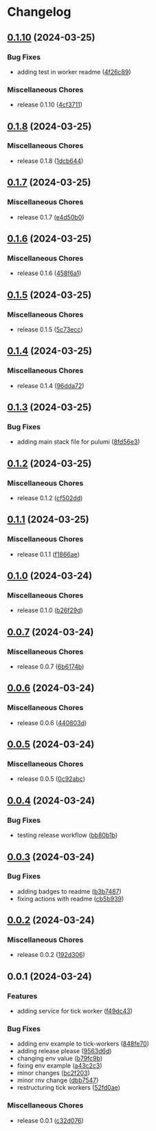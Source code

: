 # Changelog

## [0.1.10](https://github.com/brayn003/stonk.ninja/compare/v0.1.8...tick-workers/v0.1.10) (2024-03-25)


### Bug Fixes

* adding test in worker readme ([4f26c89](https://github.com/brayn003/stonk.ninja/commit/4f26c89b78b57422465d6d1058c3d7c117070512))


### Miscellaneous Chores

* release 0.1.10 ([4cf3711](https://github.com/brayn003/stonk.ninja/commit/4cf3711a45133cd3da675dfa7a41f9f5f0262e1d))

## [0.1.8](https://github.com/brayn003/stonk.ninja/compare/v0.1.7...stonk.ninja-tick-workers-v0.1.8) (2024-03-25)


### Miscellaneous Chores

* release 0.1.8 ([1dcb644](https://github.com/brayn003/stonk.ninja/commit/1dcb6440bfb3cfe00f1490522f84d5ce67a8df2c))

## [0.1.7](https://github.com/brayn003/stonk.ninja/compare/stonk.ninja-tick-workers-v0.1.6...stonk.ninja-tick-workers-v0.1.7) (2024-03-25)


### Miscellaneous Chores

* release 0.1.7 ([e4d50b0](https://github.com/brayn003/stonk.ninja/commit/e4d50b02c9f1fb4038cb13dee210cf1582279061))

## [0.1.6](https://github.com/brayn003/stonk.ninja/compare/stonk.ninja-tick-workers-v0.1.5...stonk.ninja-tick-workers-v0.1.6) (2024-03-25)


### Miscellaneous Chores

* release 0.1.6 ([458f6a1](https://github.com/brayn003/stonk.ninja/commit/458f6a13d4a99d513a8d9aae1c374e69cb0bb675))

## [0.1.5](https://github.com/brayn003/stonk.ninja/compare/stonk.ninja-tick-workers-v0.1.4...stonk.ninja-tick-workers-v0.1.5) (2024-03-25)


### Miscellaneous Chores

* release 0.1.5 ([5c73ecc](https://github.com/brayn003/stonk.ninja/commit/5c73eccdf7e51ac142b1f3143e9b427e7b9b2e39))

## [0.1.4](https://github.com/brayn003/stonk.ninja/compare/stonk.ninja-tick-workers-v0.1.3...stonk.ninja-tick-workers-v0.1.4) (2024-03-25)


### Miscellaneous Chores

* release 0.1.4 ([96dda72](https://github.com/brayn003/stonk.ninja/commit/96dda7296dce348b54f6ce2141d4065841e6ef92))

## [0.1.3](https://github.com/brayn003/stonk.ninja/compare/stonk.ninja-tick-workers-v0.1.2...stonk.ninja-tick-workers-v0.1.3) (2024-03-25)


### Bug Fixes

* adding main stack file for pulumi ([8fd56e3](https://github.com/brayn003/stonk.ninja/commit/8fd56e3ac7d240987c9cfd55f565d7591b358fd9))

## [0.1.2](https://github.com/brayn003/stonk.ninja/compare/stonk.ninja-tick-workers-v0.1.1...stonk.ninja-tick-workers-v0.1.2) (2024-03-25)


### Miscellaneous Chores

* release 0.1.2 ([cf502dd](https://github.com/brayn003/stonk.ninja/commit/cf502dd574b34f10b1542eb7559306a6e6ae8595))

## [0.1.1](https://github.com/brayn003/stonk.ninja/compare/stonk.ninja-tick-workers-v0.1.0...stonk.ninja-tick-workers-v0.1.1) (2024-03-25)


### Miscellaneous Chores

* release 0.1.1 ([f1866ae](https://github.com/brayn003/stonk.ninja/commit/f1866ae8b574761f8da393c4a5786ee1f2c141dd))

## [0.1.0](https://github.com/brayn003/stonk.ninja/compare/stonk.ninja-tick-workers-v0.0.7...stonk.ninja-tick-workers-v0.1.0) (2024-03-24)


### Miscellaneous Chores

* release 0.1.0 ([b26f29d](https://github.com/brayn003/stonk.ninja/commit/b26f29de37e101846ad0d1077a68a6d3e8b0aa2a))

## [0.0.7](https://github.com/brayn003/stonk.ninja/compare/stonk.ninja-tick-workers-v0.0.6...stonk.ninja-tick-workers-v0.0.7) (2024-03-24)


### Miscellaneous Chores

* release 0.0.7 ([6b6174b](https://github.com/brayn003/stonk.ninja/commit/6b6174b20b76fad05e77f6ad0e42ef9da73bc374))

## [0.0.6](https://github.com/brayn003/stonk.ninja/compare/stonk.ninja-tick-workers-v0.0.5...stonk.ninja-tick-workers-v0.0.6) (2024-03-24)


### Miscellaneous Chores

* release 0.0.6 ([440803d](https://github.com/brayn003/stonk.ninja/commit/440803dcf27c7a26ae0e7734a707d8279d45bc0c))

## [0.0.5](https://github.com/brayn003/stonk.ninja/compare/stonk.ninja-tick-workers-v0.0.4...stonk.ninja-tick-workers-v0.0.5) (2024-03-24)


### Miscellaneous Chores

* release 0.0.5 ([0c92abc](https://github.com/brayn003/stonk.ninja/commit/0c92abcbf34d1500c0ab49ce94bc0cd949f1dc46))

## [0.0.4](https://github.com/brayn003/stonk.ninja/compare/stonk.ninja-tick-workers-v0.0.3...stonk.ninja-tick-workers-v0.0.4) (2024-03-24)


### Bug Fixes

* testing release workflow ([bb80b1b](https://github.com/brayn003/stonk.ninja/commit/bb80b1bdbbc5db70d296815eba7ce44e14935bd1))

## [0.0.3](https://github.com/brayn003/stonk.ninja/compare/stonk.ninja-tick-workers-v0.0.2...stonk.ninja-tick-workers-v0.0.3) (2024-03-24)


### Bug Fixes

* adding badges to readme ([b3b7487](https://github.com/brayn003/stonk.ninja/commit/b3b7487230d39b9d91523c948471cf4f4dfd85e5))
* fixing actions with readme ([cb5b939](https://github.com/brayn003/stonk.ninja/commit/cb5b93944b8a32783462d1bb8090e7d1a91b3d5a))

## [0.0.2](https://github.com/brayn003/stonk.ninja/compare/stonk.ninja-tick-workers-v0.0.1...stonk.ninja-tick-workers-v0.0.2) (2024-03-24)


### Miscellaneous Chores

* release 0.0.2 ([192d306](https://github.com/brayn003/stonk.ninja/commit/192d306b714948501d44a9923d441cb586bb0e67))

## 0.0.1 (2024-03-24)


### Features

* adding service for tick worker ([f49dc43](https://github.com/brayn003/stonk.ninja/commit/f49dc43d35242117f95e220dd38635e1a4cc8083))


### Bug Fixes

* adding env example to tick-workers ([848fe70](https://github.com/brayn003/stonk.ninja/commit/848fe7090c0b9e231b6d597f66a15156018dacb2))
* adding release please ([9563d6d](https://github.com/brayn003/stonk.ninja/commit/9563d6dc6652ac613763a755297e353cf6534233))
* changing env value ([b79fc9b](https://github.com/brayn003/stonk.ninja/commit/b79fc9b6186285e593ace780c0a5183ea1a8565b))
* fixing env example ([a43c2c3](https://github.com/brayn003/stonk.ninja/commit/a43c2c339b6465e95eb75e7faf814b5da0d3eb31))
* minor changes ([bc2f203](https://github.com/brayn003/stonk.ninja/commit/bc2f2030419c405869d58586de1e5d197b2c98d7))
* minor rnv change ([dbb7547](https://github.com/brayn003/stonk.ninja/commit/dbb75479fe2e4ce95631bf5fd2fdd6a059debc6d))
* restructuring tick workers ([52fd0ae](https://github.com/brayn003/stonk.ninja/commit/52fd0ae61374b30417e6461b78e5b88783b330cf))


### Miscellaneous Chores

* release 0.0.1 ([c32d076](https://github.com/brayn003/stonk.ninja/commit/c32d076e007a33218578b7e5d1609f642c88bd64))
